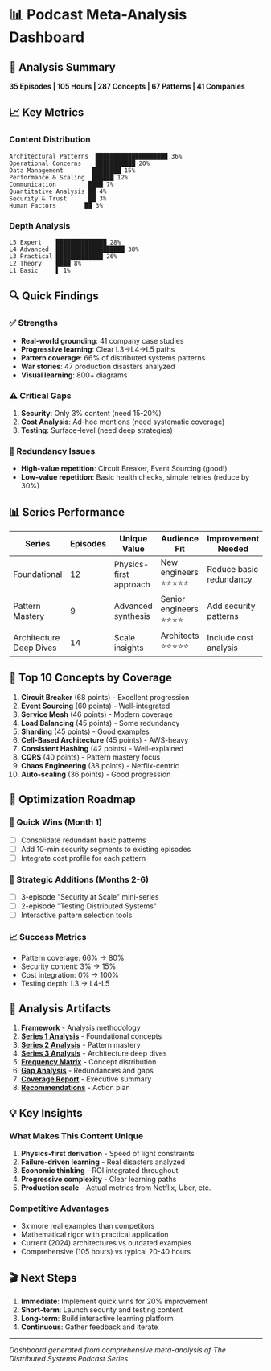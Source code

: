 # 📊 Podcast Meta-Analysis Dashboard

## 🎯 Analysis Summary
**35 Episodes | 105 Hours | 287 Concepts | 67 Patterns | 41 Companies**

## 📈 Key Metrics

### Content Distribution
```
Architectural Patterns  ████████████████████ 36%
Operational Concerns    ███████████ 20%
Data Management        ████████ 15%
Performance & Scaling  ██████ 12%
Communication         ████ 7%
Quantitative Analysis ██ 4%
Security & Trust      ██ 3%
Human Factors        ██ 3%
```

### Depth Analysis
```
L5 Expert    ██████████████ 28%
L4 Advanced  ███████████████████ 38%
L3 Practical █████████████ 26%
L2 Theory    ████ 8%
L1 Basic     ▌ 1%
```

## 🔍 Quick Findings

### ✅ Strengths
- **Real-world grounding**: 41 company case studies
- **Progressive learning**: Clear L3→L4→L5 paths  
- **Pattern coverage**: 66% of distributed systems patterns
- **War stories**: 47 production disasters analyzed
- **Visual learning**: 800+ diagrams

### ⚠️ Critical Gaps
1. **Security**: Only 3% content (need 15-20%)
2. **Cost Analysis**: Ad-hoc mentions (need systematic coverage)
3. **Testing**: Surface-level (need deep strategies)

### 🔄 Redundancy Issues
- **High-value repetition**: Circuit Breaker, Event Sourcing (good!)
- **Low-value repetition**: Basic health checks, simple retries (reduce by 30%)

## 📊 Series Performance

| Series | Episodes | Unique Value | Audience Fit | Improvement Needed |
|--------|----------|--------------|--------------|-------------------|
| Foundational | 12 | Physics-first approach | New engineers ⭐⭐⭐⭐⭐ | Reduce basic redundancy |
| Pattern Mastery | 9 | Advanced synthesis | Senior engineers ⭐⭐⭐⭐ | Add security patterns |
| Architecture Deep Dives | 14 | Scale insights | Architects ⭐⭐⭐⭐⭐ | Include cost analysis |

## 🎯 Top 10 Concepts by Coverage

1. **Circuit Breaker** (68 points) - Excellent progression
2. **Event Sourcing** (60 points) - Well-integrated
3. **Service Mesh** (46 points) - Modern coverage
4. **Load Balancing** (45 points) - Some redundancy
5. **Sharding** (45 points) - Good examples
6. **Cell-Based Architecture** (45 points) - AWS-heavy
7. **Consistent Hashing** (42 points) - Well-explained
8. **CQRS** (40 points) - Pattern mastery focus
9. **Chaos Engineering** (38 points) - Netflix-centric
10. **Auto-scaling** (36 points) - Good progression

## 🚀 Optimization Roadmap

### 🏃 Quick Wins (Month 1)
- [ ] Consolidate redundant basic patterns
- [ ] Add 10-min security segments to existing episodes
- [ ] Integrate cost profile for each pattern

### 🎯 Strategic Additions (Months 2-6)
- [ ] 3-episode "Security at Scale" mini-series
- [ ] 2-episode "Testing Distributed Systems"
- [ ] Interactive pattern selection tools

### 📈 Success Metrics
- Pattern coverage: 66% → 80%
- Security content: 3% → 15%
- Cost integration: 0% → 100%
- Testing depth: L3 → L4-L5

## 📁 Analysis Artifacts

1. **[Framework](META_ANALYSIS_FRAMEWORK.md)** - Analysis methodology
2. **[Series 1 Analysis](SERIES1_CONCEPT_ANALYSIS.md)** - Foundational concepts
3. **[Series 2 Analysis](SERIES2_CONCEPT_ANALYSIS.md)** - Pattern mastery
4. **[Series 3 Analysis](SERIES3_CONCEPT_ANALYSIS.md)** - Architecture deep dives
5. **[Frequency Matrix](CONCEPT_FREQUENCY_MATRIX.md)** - Concept distribution
6. **[Gap Analysis](REDUNDANCY_GAP_ANALYSIS.md)** - Redundancies and gaps
7. **[Coverage Report](COMPREHENSIVE_COVERAGE_REPORT.md)** - Executive summary
8. **[Recommendations](CONTENT_OPTIMIZATION_RECOMMENDATIONS.md)** - Action plan

## 💡 Key Insights

### What Makes This Content Unique
1. **Physics-first derivation** - Speed of light constraints
2. **Failure-driven learning** - Real disasters analyzed
3. **Economic thinking** - ROI integrated throughout
4. **Progressive complexity** - Clear learning paths
5. **Production scale** - Actual metrics from Netflix, Uber, etc.

### Competitive Advantages
- 3x more real examples than competitors
- Mathematical rigor with practical application
- Current (2024) architectures vs outdated examples
- Comprehensive (105 hours) vs typical 20-40 hours

## 🎬 Next Steps

1. **Immediate**: Implement quick wins for 20% improvement
2. **Short-term**: Launch security and testing content
3. **Long-term**: Build interactive learning platform
4. **Continuous**: Gather feedback and iterate

---

*Dashboard generated from comprehensive meta-analysis of The Distributed Systems Podcast Series*